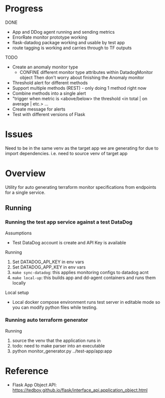 # Progress

DONE
- App and DDog agent running and sending metrics
- ErrorRate monitor prototype working
- flask-datadog package working and usable by test app
- route tagging is working and carries through to TF outputs

TODO
- Create an anomaly monitor type
  - CONFINE different monitor type attributes within DatadogMonitor object
    Then don't worry about finishing the Anomaly monitor
- Threshold alert for different methods
- Support multiple methods (REST) - only doing 1 method right now
- Combine methods into a single alert
- "trigger when metric is <above/below> the threshold <in total | on average | etc.> ...
- Create message for alerts
- Test with different versions of Flask

# Issues

Need to be in the same venv as the target app we are generating for due to
import dependencies. i.e. need to source venv of target app

# Overview

Utility for auto generating terraform monitor specifications from endpoints for
a single service.

## Running

### Running the test app service against a test DataDog

Assumptions
- Test DataDog account is create and API Key is available

Running
1. Set DATADOG_API_KEY in env vars
1. Set DATADOG_APP_KEY in env vars
1. `make sync-datadog`: this applies monitoring configs to datadog acnt
1. `make local-up`: this builds app and dd-agent containers and runs them locally

Local setup
- Local docker compose environment runs test server in editable mode so you
  can modify python files while testing.


### Running auto terraform generator

Running
1. source the venv that the application runs in
  1. todo: need to make parser into an executable
1. python monitor_generator.py ../test-app/app:app

# Reference

- Flask App Object API: https://tedboy.github.io/flask/interface_api.application_object.html
